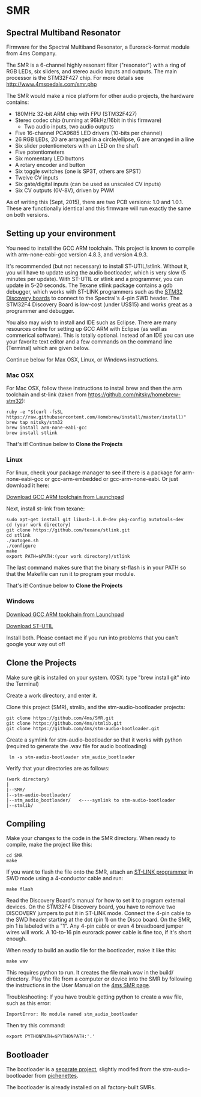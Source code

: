 # SMR
## Spectral Multiband Resonator

Firmware for the Spectral Multiband Resonator, a Eurorack-format module from 4ms Company.

The SMR is a 6-channel highly resonant filter ("resonator") with a ring of RGB LEDs, six sliders, and stereo audio inputs and outputs. The main processor is the STM32F427 chip. For more details see http://www.4mspedals.com/smr.php

The SMR would make a nice platform for other audio projects, the hardware contains:

*	180MHz 32-bit ARM chip with FPU (STM32F427)
*	Stereo codec chip (running at 96kHz/16bit in this firmware)
	*	Two audio inputs, two audio outputs
*	Five 16-channel PCA9685 LED drivers (10-bits per channel)  
*	26 RGB LEDs, 20 are arranged in a circle/ellipse, 6 are arranged in a line  
*	Six slider potentiometers with an LED on the shaft  
*	Five potentiometers  
*	Six momentary LED buttons  
*	A rotary encoder and button  
*	Six toggle switches (one is SP3T, others are SPST)  
*	Twelve CV inputs
*	Six gate/digital inputs (can be used as unscaled CV inputs)
*	Six CV outputs (0V-8V), driven by PWM  
  
As of writing this (Sept, 2015), there are two PCB versions: 1.0 and 1.0.1. These are functionally identical and this firmware will run exactly the same on both versions.

## Setting up your environment
You need to install the GCC ARM toolchain.
This project is known to compile with arm-none-eabi-gcc version 4.8.3, and version 4.9.3.

It's recommended (but not necessary) to install ST-UTIL/stlink. Without it, you will have to update using the audio bootloader, which is very slow (5 minutes per update).
With ST-UTIL or stlink and a programmer, you can update in 5-20 seconds.
The Texane stlink package contains a gdb debugger, which works with ST-LINK programmers such as the [STM32 Discovery boards](http://www.mouser.com/ProductDetail/STMicroelectronics/STM32F4DISCOVERY/?qs=J2qbEwLrpCGdWLY96ibNeQ%3D%3D&gclid=CKb6u6Cz48cCFZGBfgodfHwH-g&kpid=608656256) to connect to the Spectral's 4-pin SWD header. The STM32F4 Discovery Board is low-cost (under US$15) and works great as a programmer and debugger.

You also may wish to install and IDE such as Eclipse. There are many resources online for setting up GCC ARM with Eclipse (as well as commerical software). This is totally optional. Instead of an IDE you can use your favorite text editor and a few commands on the command line (Terminal) which are given below.

Continue below for Max OSX, Linux, or Windows instructions.


### Mac OSX

For Mac OSX, follow these instructions to install brew and then the arm toolchain and st-link (taken from https://github.com/nitsky/homebrew-stm32):

	ruby -e "$(curl -fsSL https://raw.githubusercontent.com/Homebrew/install/master/install)"
	brew tap nitsky/stm32
	brew install arm-none-eabi-gcc
	brew install stlink

That's it! Continue below to **Clone the Projects**

### Linux

For linux, check your package manager to see if there is a package for arm-none-eabi-gcc or gcc-arm-embedded or gcc-arm-none-eabi. Or just download it here:

[Download GCC ARM toolchain from Launchpad](https://launchpad.net/gcc-arm-embedded/+download)

Next, install st-link from texane:

	sudo apt-get install git libusb-1.0.0-dev pkg-config autotools-dev
	cd (your work directory)
	git clone https://github.com/texane/stlink.git
	cd stlink
	./autogen.sh
	./configure
	make
	export PATH=$PATH:(your work directory)/stlink

The last command makes sure that the binary st-flash is in your PATH so that the Makefile can run it to program your module. 
 
That's it! Continue below to **Clone the Projects**

### Windows
[Download GCC ARM toolchain from Launchpad](https://launchpad.net/gcc-arm-embedded/+download)

[Download ST-UTIL](http://www.st.com/web/en/catalog/tools/PF258168)

Install both. Please contact me if you run into problems that you can't google your way out of! 


## Clone the Projects

Make sure git is installed on your system. (OSX: type "brew install git" into the Terminal)

Create a work directory, and enter it.

Clone this project (SMR), stmlib, and the stm-audio-bootloader projects:

	git clone https://github.com/4ms/SMR.git  
	git clone https://github.com/4ms/stmlib.git
	git clone https://github.com/4ms/stm-audio-bootloader.git
	
Create a symlink for stm-audio-bootloader so that it works with python (required to generate the .wav file for audio bootloading)

     ln -s stm-audio-bootloader stm_audio_bootloader

Verify that your directories are as follows:

	(work directory)
	|  
	|--SMR/  
	|--stm-audio-bootloader/  
	|--stm_audio_bootloader/   <----symlink to stm-audio-bootloader
	|--stmlib/



## Compiling
Make your changes to the code in the SMR directory. When ready to compile, make the project like this:

	cd SMR
	make

If you want to flash the file onto the SMR, attach an [ST-LINK programmer](http://www.st.com/web/catalog/tools/FM116/SC959/SS1532/PF252419) in SWD mode using a 4-conductor cable and run:

	make flash

Read the Discovery Board's manual for how to set it to program external devices. On the STM32F4 Discovery board, you have to remove two DISCOVERY jumpers to put it in ST-LINK mode. Connect the 4-pin cable to the SWD header starting at the dot (pin 1) on the Disco board. On the SMR, pin 1 is labeled with a "1". Any 4-pin cable or even 4 breadboard jumper wires will work. A 10-to-16 pin eurorack power cable is fine too, if it's short enough.

When ready to build an audio file for the bootloader, make it like this:

	make wav

This requires python to run. It creates the file main.wav in the build/ directory. Play the file from a computer or device into the SMR by following the instructions in the User Manual on the [4ms SMR page](http://4mscompany.com/smr.php). 

Troubleshooting: If you have trouble getting python to create a wav file, such as this error:

	ImportError: No module named stm_audio_bootloader

Then try this command:
	
	export PYTHONPATH=$PYTHONPATH:'.'

## Bootloader
The bootloader is a [separate project](https://github.com/4ms/stm-audio-bootloader), slightly modifed from the stm-audio-bootloader from [pichenettes](https://github.com/pichenettes/eurorack). 

The bootloader is already installed on all factory-built SMRs.



